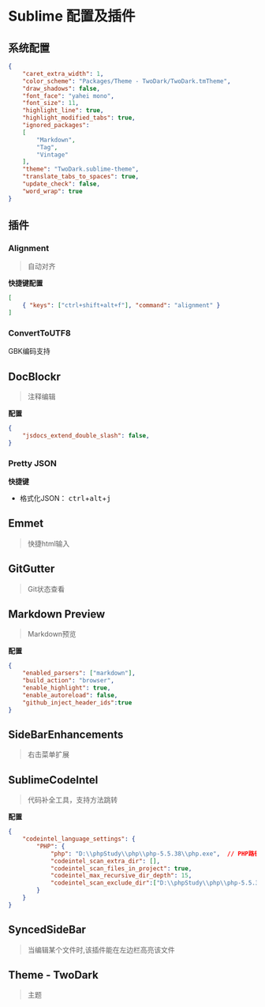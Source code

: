# Sublime 配置及插件

## 系统配置

```json
{
    "caret_extra_width": 1,
    "color_scheme": "Packages/Theme - TwoDark/TwoDark.tmTheme",
    "draw_shadows": false,
    "font_face": "yahei mono",
    "font_size": 11,
    "highlight_line": true,
    "highlight_modified_tabs": true,
    "ignored_packages":
    [
        "Markdown",
        "Tag",
        "Vintage"
    ],
    "theme": "TwoDark.sublime-theme",
    "translate_tabs_to_spaces": true,
    "update_check": false,
    "word_wrap": true
}

```

## 插件


### Alignment

> 自动对齐

**快捷键配置**

```json
[
    { "keys": ["ctrl+shift+alt+f"], "command": "alignment" }
]
```

### ConvertToUTF8

GBK编码支持

## DocBlockr

> 注释编辑

**配置**

```json
{
    "jsdocs_extend_double_slash": false,
}
```

### Pretty JSON

**快捷键**

- 格式化JSON： <kbd>ctrl</kbd>+<kbd>alt</kbd>+<kbd>j</kbd>

## Emmet

> 快捷html输入

## GitGutter

> Git状态查看

## Markdown Preview

> Markdown预览

**配置**

```json
{
    "enabled_parsers": ["markdown"],
    "build_action": "browser",
    "enable_highlight": true,
    "enable_autoreload": false,
    "github_inject_header_ids":true
}
```

## SideBarEnhancements

> 右击菜单扩展

## SublimeCodeIntel

> 代码补全工具，支持方法跳转

**配置**

```json
{
    "codeintel_language_settings": {
        "PHP": {
            "php": "D:\\phpStudy\\php\\php-5.5.38\\php.exe",  // PHP路径
            "codeintel_scan_extra_dir": [],
            "codeintel_scan_files_in_project": true,
            "codeintel_max_recursive_dir_depth": 15,
            "codeintel_scan_exclude_dir":["D:\\phpStudy\\php\\php-5.5.38\\ext"] // PHP拓展路径
        }
    }    
}
```

## SyncedSideBar

> 当编辑某个文件时,该插件能在左边栏高亮该文件

## Theme - TwoDark

> 主题